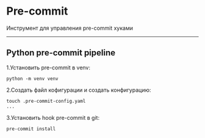# Pre-commit 
Инструмент для управления pre-commit хуками 


----
## Python pre-commit pipeline  
1.Установить pre-commit в venv:  

    python -m venv venv  

2.Создать файл кофигурации и создать конфигурацию:    

    touch .pre-commit-config.yaml   
    ...

3.Установить hook pre-commit в git:  

    pre-commit install  
